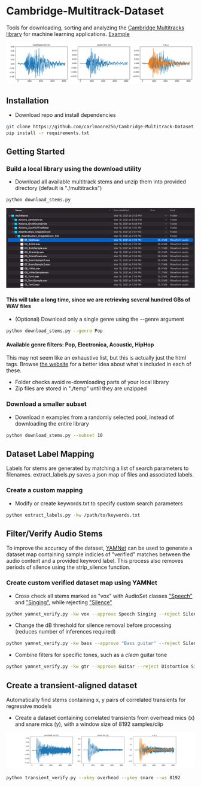 # Cambridge-Multitrack-Dataset
Tools for downloading, sorting and analyzing the [Cambridge Multitracks library](https://www.cambridge-mt.com/ms/mtk/) for machine learning applications. [Example](https://github.com/carlmoore256/NextBlock)

![example-correlated-transients-03](misc/ohsnr_example_03.png)

## Installation
- Download repo and install dependencies
```bash
git clone https://github.com/carlmoore256/Cambridge-Multitrack-Dataset
pip install -r requirements.txt
```

## Getting Started
### Build a local library using the download utility

- Download all available multitrack stems and unzip them into provided directory (default is "./multitracks")
```bash
python download_stems.py
```

![example-of-folder-structure](misc/folder_example_01.png)

#### This will take a long time, since we are retrieving several hundred GBs of WAV files

- (Optional) Download only a single genre using the --genre argument
```bash
python download_stems.py --genre Pop
```
#### Available genre filters: Pop, Electronica, Acoustic, HipHop

This may not seem like an exhaustive list, but this is actually just the html tags. Browse [the website](https://www.cambridge-mt.com/ms/mtk/) for a better idea about what's included in each of these.

* Folder checks avoid re-downloading parts of your local library
* Zip files are stored in "./temp" until they are unzipped

### Download a smaller subset
- Download n examples from a randomly selected pool, instead of downloading the entire library
```bash
python download_stems.py --subset 10
```

## Dataset Label Mapping
Labels for stems are generated by matching a list of search parameters to filenames. 
extract_labels.py saves a json map of files and associated labels.

### Create a custom mapping
- Modify or create keywords.txt to specify custom search parameters
```bash
python extract_labels.py -kw /path/to/keywords.txt
```

## Filter/Verify Audio Stems
To improve the accuracy of the dataset, [YAMNet](https://github.com/tensorflow/models/tree/master/research/audioset/yamnet) can be used to generate a dataset map containing sample indicies of "verified" matches between the audio content and a provided keyword label. This process also removes periods of silence using the strip_silence function.

### Create custom verified dataset map using YAMNet
- Cross check all stems marked as "vox" with AudioSet classes ["Speech"](https://research.google.com/audioset/dataset/speech.html) and ["Singing"](https://research.google.com/audioset/dataset/singing.html), while rejecting ["Silence"](https://research.google.com/audioset/dataset/silence.html)
```bash
python yamnet_verify.py -kw vox --approve Speech Singing --reject Silence
```

- Change the dB threshold for silence removal before processing (reduces number of inferences required)
```bash
python yamnet_verify.py -kw bass --approve "Bass guitar" --reject Silence --thresh 35
```

- Combine filters for specific tones, such as a *clean* guitar tone
```bash
python yamnet_verify.py -kw gtr --approve Guitar --reject Distortion Silence
```

## Create a transient-aligned dataset
Automatically find stems containing x, y pairs of correlated transients for regressive models

- Create a dataset containing correlated transients from overhead mics (x) and snare mics (y), with a window size of 8192 samples/clip

![example-correlated-transients](misc/ohsnr_example_05.png)

```bash
python transient_verify.py --xkey overhead --ykey snare --ws 8192
```